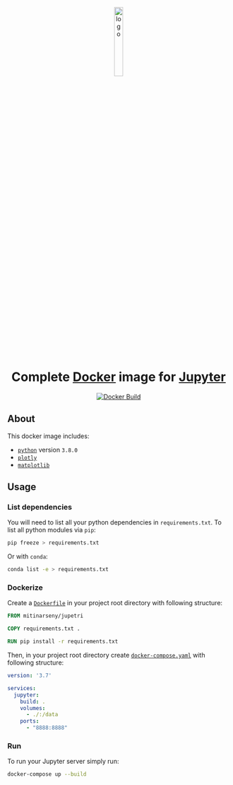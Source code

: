 <p align="center">
  <a href="https://github.com/mitinarseny/jupetri">
    <img src=".assets/logo.png" alt="logo" width="20%" />
  </a>
  <h1 align="center">Complete <a href="http://docker.com/">Docker</a> image for <a href="https://jupyter.org">Jupyter</a></h1>
  <p align="center">
    <a href="https://hub.docker.com/r/mitinarseny/jupetri/builds">
      <img alt="Docker Build" src="https://img.shields.io/docker/cloud/build/mitinarseny/jupetri?logo=docker&style=flat-square">
    </a>
  </p>
</p>

## About

This docker image includes:

* [`python`](https://www.python.org) version `3.8.0`
* [`plotly`](https://plot.ly/python/)
* [`matplotlib`](https://matplotlib.org/index.html)

## Usage

### List dependencies

You will need to list all your python dependencies in `requirements.txt`.
To list all python modules via `pip`:

```bash
pip freeze > requirements.txt
```

Or with `conda`:

```bash
conda list -e > requirements.txt
```

### Dockerize

Create a [`Dockerfile`](https://docs.docker.com/engine/reference/builder/)
in your project root directory with following structure:

```dockerfile
FROM mitinarseny/jupetri

COPY requirements.txt .

RUN pip install -r requirements.txt
```

Then, in your project root directory create [`docker-compose.yaml`](https://docs.docker.com/compose/compose-file/) with following structure:

```yaml
version: '3.7'

services:
  jupyter:
    build: .
    volumes:
      - ./:/data
    ports:
      - "8888:8888"
```

### Run

To run your Jupyter server simply run:

```bash
docker-compose up --build
```
